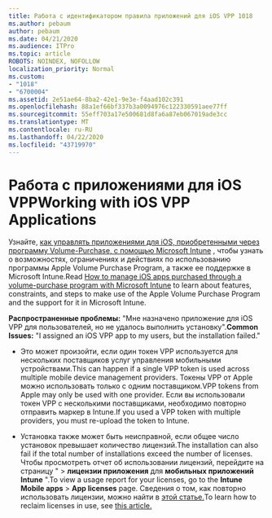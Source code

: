 ```yaml
---
title: Работа с идентификатором правила приложений для iOS VPP 1018
ms.author: pebaum
author: pebaum
ms.date: 04/21/2020
ms.audience: ITPro
ms.topic: article
ROBOTS: NOINDEX, NOFOLLOW
localization_priority: Normal
ms.custom:
- "1018"
- "6700004"
ms.assetid: 2e51ae64-8ba2-42e1-9e3e-f4aad102c391
ms.openlocfilehash: 88a1ef66bf337b3a0094976c122330591aee77ff
ms.sourcegitcommit: 55eff703a17e500681d8fa6a87eb067019ade3cc
ms.translationtype: MT
ms.contentlocale: ru-RU
ms.lasthandoff: 04/22/2020
ms.locfileid: "43719970"
---
```

# <a name="working-with-ios-vpp-applications"></a><span data-ttu-id="cd8eb-102">Работа с приложениями для iOS VPP</span><span class="sxs-lookup"><span data-stu-id="cd8eb-102">Working with iOS VPP Applications</span></span>

<span data-ttu-id="cd8eb-103">Узнайте, [как управлять приложениями для iOS, приобретенными через программу Volume-Purchase, с помощью Microsoft Intune](https://docs.microsoft.com/intune/vpp-apps-ios) , чтобы узнать о возможностях, ограничениях и действиях по использованию программы Apple Volume Purchase Program, а также ее поддержке в Microsoft Intune.</span><span class="sxs-lookup"><span data-stu-id="cd8eb-103">Read [How to manage iOS apps purchased through a volume-purchase program with Microsoft Intune](https://docs.microsoft.com/intune/vpp-apps-ios) to learn about features, constraints, and steps to make use of the Apple Volume Purchase Program and the support for it in Microsoft Intune.</span></span>
  
 <span data-ttu-id="cd8eb-104">**Распространенные проблемы:** "Мне назначено приложение для iOS VPP для пользователей, но не удалось выполнить установку".</span><span class="sxs-lookup"><span data-stu-id="cd8eb-104">**Common Issues:** "I assigned an iOS VPP app to my users, but the installation failed."</span></span>
  
- <span data-ttu-id="cd8eb-105">Это может произойти, если один токен VPP используется для нескольких поставщиков услуг управления мобильными устройствами.</span><span class="sxs-lookup"><span data-stu-id="cd8eb-105">This can happen if a single VPP token is used across multiple mobile device management providers.</span></span> <span data-ttu-id="cd8eb-106">Токены VPP от Apple можно использовать только с одним поставщиком.</span><span class="sxs-lookup"><span data-stu-id="cd8eb-106">VPP tokens from Apple may only be used with one provider.</span></span> <span data-ttu-id="cd8eb-107">Если вы использовали токен VPP с несколькими поставщиками, необходимо повторно отправить маркер в Intune.</span><span class="sxs-lookup"><span data-stu-id="cd8eb-107">If you used a VPP token with multiple providers, you must re-upload the token to Intune.</span></span>

- <span data-ttu-id="cd8eb-108">Установка также может быть неисправной, если общее число установок превышает количество лицензий.</span><span class="sxs-lookup"><span data-stu-id="cd8eb-108">The installation can also fail if the total number of installations exceed the number of licenses.</span></span> <span data-ttu-id="cd8eb-109">Чтобы просмотреть отчет об использовании лицензий, перейдите на страницу " \> **лицензии приложения** для **мобильных приложений Intune** ".</span><span class="sxs-lookup"><span data-stu-id="cd8eb-109">To view a usage report for your licenses, go to the **Intune Mobile apps** \> **App licenses** page.</span></span> <span data-ttu-id="cd8eb-110">Сведения о том, как повторно использовать лицензии, можно найти в [этой статье.](https://docs.microsoft.com/intune/vpp-apps-ios#revoking-app-licenses-and-deleting-tokens)</span><span class="sxs-lookup"><span data-stu-id="cd8eb-110">To learn how to reclaim licenses in use, see [this article.](https://docs.microsoft.com/intune/vpp-apps-ios#revoking-app-licenses-and-deleting-tokens)</span></span>
